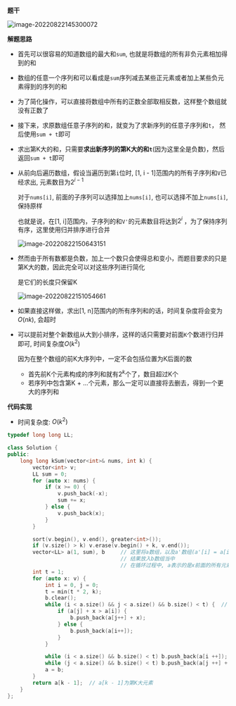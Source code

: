 **题干**

![image-20220822145300072](http://www.cdn.liver0377.xyz/typora/202208221453148.png)





**解题思路**

- 首先可以很容易的知道数组的最大和`sum`, 也就是将数组的所有非负元素相加得到的和

- 数组的任意一个序列和可以看成是`sum`序列减去某些正元素或者加上某些负元素得到的序列的和

- 为了简化操作，可以直接将数组中所有的正数全部取相反数，这样整个数组就没有正数了

- 接下来，求原数组任意子序列的和，就变为了求新序列的任意子序列和`t`， 然后使用`sum + t`即可

- 求出第K大的和，只需要**求出新序列的第K大的和`t`**(因为这里全是负数)，然后返回`sum + t`即可

- 从前向后遍历数组，假设当遍历到第`i`位时, [1, i - 1]范围内的所有子序列和`V`已经求出, 元素数目为$2^{i - 1}$

  对于`nums[i]`, 前面的子序列可以选择加上`nums[i]`, 也可以选择不加上`nums[i]`, 保持原样

  也就是说，在[1, i]范围内，子序列的和`V'`的元素数目将达到$2^i$ ，为了保持序列有序，这里使用归并排序进行合并

  ![image-20220822150643151](http://www.cdn.liver0377.xyz/typora/202208221506185.png)

  
  
- 然而由于所有数都是负数，加上一个数只会使得总和变小，而题目要求的只是第K大的数，因此完全可以对这些序列进行简化
  
  是它们的长度只保留K

  ![image-20220822151054661](http://www.cdn.liver0377.xyz/typora/202208221510704.png)
  
- 如果直接这样做，求出[1, n]范围内的所有序列和的话，时间复杂度将会变为$O(nk)$, 会超时

- 可以提前对整个新数组从大到小排序，这样的话只需要对前面`K`个数进行归并即可, 时间复杂度$O(k^2)$

  因为在整个数组的前K大序列中，一定不会包括位置为K后面的数
  
  - 首先前K个元素构成的序列和就有$2^k$个了，数目超过K个
  - 若序列中包含第K + ...个元素，那么一定可以直接将去删去，得到一个更大的序列和
  
  
  
  

**代码实现**

- 时间复杂度: $O(k^2)$

```cc
typedef long long LL;

class Solution {
public:
    long long kSum(vector<int>& nums, int k) {
        vector<int> v;
        LL sum = 0;
        for (auto x: nums) {
            if (x >= 0) {
                v.push_back(-x);
                sum += x;
            } else {
                v.push_back(x);
            }
        }        

        sort(v.begin(), v.end(), greater<int>());
        if (v.size() > k) v.erase(v.begin() + k, v.end());
        vector<LL> a(1, sum), b     // 这里将a数组，以及a'数组(a'[i] = a[i] + x)归并
                                    // 结果放入b数组当中
                                    // 在循环过程中, a表示的是x前面的所有元素构成的子序列和的前K大元素
        int t = 1;
        for (auto x: v) {
            int i = 0, j = 0;
            t = min(t * 2, k);
            b.clear();
            while (i < a.size() && j < a.size() && b.size() < t) {  // 从大到小归并
                if (a[j] + x > a[i]) {
                    b.push_back(a[j++] + x);
                } else {
                    b.push_back(a[i++]);
                }
            }

            while (i < a.size() && b.size() < t) b.push_back(a[i ++]);
            while (j < a.size() && b.size() < t) b.push_back(a[j ++] + x);
            a = b;
        }
        return a[k - 1];  // a[k - 1]为第K大元素
    }
};
```

